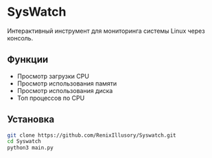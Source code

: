 # SysWatch

Интерактивный инструмент для мониторинга системы Linux через консоль.

## Функции
- Просмотр загрузки CPU
- Просмотр использования памяти
- Просмотр использования диска
- Топ процессов по CPU

## Установка
```bash
git clone https://github.com/RenixIllusory/Syswatch.git
cd Syswatch
python3 main.py
